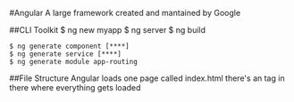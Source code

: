 #Angular
    A large framework created and mantained by Google

##CLI Toolkit
    $ ng new myapp
    $ ng server
    $ ng build
    
    $ ng generate component [****]
    $ ng generate service [****]
    $ ng generate module app-routing

##File Structure
    Angular loads one page called index.html
    there's an <app-root></app-root> tag in there where everything gets loaded


